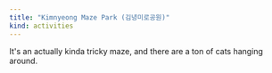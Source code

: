 ```yaml
---
title: "Kimnyeong Maze Park (김녕미로공원)"
kind: activities
---
```

It's an actually kinda tricky maze, and there are a ton of cats hanging around.